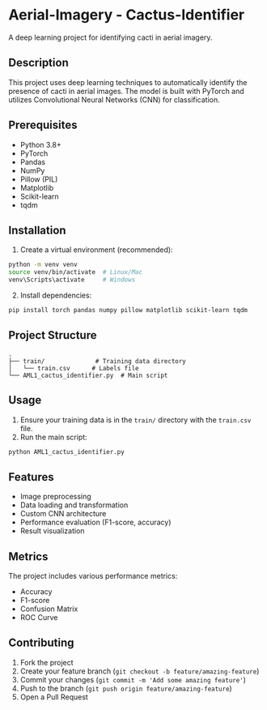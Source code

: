 ﻿# Aerial-Imagery - Cactus-Identifier

A deep learning project for identifying cacti in aerial imagery.

## Description

This project uses deep learning techniques to automatically identify the presence of cacti in aerial images. The model is built with PyTorch and utilizes Convolutional Neural Networks (CNN) for classification.

## Prerequisites

- Python 3.8+
- PyTorch
- Pandas
- NumPy
- Pillow (PIL)
- Matplotlib
- Scikit-learn
- tqdm

## Installation

1. Create a virtual environment (recommended):
```bash
python -m venv venv
source venv/bin/activate  # Linux/Mac
venv\Scripts\activate     # Windows
```

2. Install dependencies:
```bash
pip install torch pandas numpy pillow matplotlib scikit-learn tqdm
```

## Project Structure

```
.
├── train/              # Training data directory
│   └── train.csv      # Labels file
└── AML1_cactus_identifier.py  # Main script
```

## Usage

1. Ensure your training data is in the `train/` directory with the `train.csv` file.
2. Run the main script:
```bash
python AML1_cactus_identifier.py
```

## Features

- Image preprocessing
- Data loading and transformation
- Custom CNN architecture
- Performance evaluation (F1-score, accuracy)
- Result visualization

## Metrics

The project includes various performance metrics:
- Accuracy
- F1-score
- Confusion Matrix
- ROC Curve

## Contributing

1. Fork the project
2. Create your feature branch (`git checkout -b feature/amazing-feature`)
3. Commit your changes (`git commit -m 'Add some amazing feature'`)
4. Push to the branch (`git push origin feature/amazing-feature`)
5. Open a Pull Request

